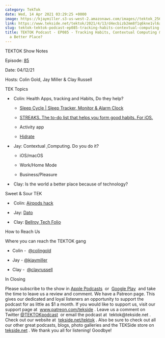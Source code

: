 ```yaml
---
category: TekTok
date: Wed, 14 Apr 2021 03:29:25 +0000
image: https://kjaymiller.s3-us-west-2.amazonaws.com/images//tektok_256.jpeg
link: https://www.tekside.net/tektok/2021/4/13/d4ecbizb2mm8f1q6kne1vl6ayxl2t1
slug: tektok-tektok-podcast-ep085-tracking-habits-contextual-computing-is-the-world-a-better-place
title: TEKTOK Podcast - EP085 - Tracking Habits, Contextual Computing & Is the World
  a Better Place?
---
```


<p class="">TEKTOK Show Notes</p><p class="">Episode: <a href="http://tekside.net/tektok?format=rss"><span>85</span></a></p><p class="">Date: 04/12/21</p><p class="">Hosts: Colin Gold, Jay Miller &amp; Clay Russell</p><p class=""></p><p class="">TEK Topics</p><ul><li><p class="">&nbsp;Colin: Health Apps, tracking and Habits, Do they help?</p><ul><li><p class=""><a href="https://www.sleepcycle.com/"><span>Sleep Cycle | Sleep Tracker, Monitor &amp; Alarm Clock</span></a></p></li><li><p class=""><a href="https://streaksapp.com/"><span>STREAKS. The to-do list that helps you form good habits. For iOS.</span></a></p></li><li><p class="">Activity app</p></li><li><p class=""><a href="https://hidratespark.com/"><span>Hidrate</span></a>&nbsp;</p></li></ul></li><li><p class="">&nbsp;Jay: Contextual ,Computing. Do you do it?</p><ul><li><p class="">iOS/macOS</p></li><li><p class="">Work/Home Mode</p></li><li><p class="">Business/Pleasure</p></li></ul></li><li><p class="">&nbsp;Clay: Is the world a better place because of technology?</p></li></ul><p class=""></p><p class="">Sweet &amp; Sour TEK</p><ul><li><p class="">&nbsp;Colin: <a href="https://www.cultofmac.com/676290/how-to-make-airpods-pro-fit-any-ears/"><span>Airpods hack</span></a></p></li><li><p class="">&nbsp;Jay: <a href="https://apps.apple.com/app/dato/id1470584107"><span>Dato</span></a></p></li><li><p class="">&nbsp;Clay: <a href="https://bellroy.com/products/tech-folio"><span>Bellroy Tech Folio</span></a></p></li></ul><p class=""></p><p class="">How to Reach Us</p><p class="">Where you can reach the TEKTOK gang</p><ul><li><p class="">Colin -&nbsp; <a href="http://twitter.com/colingold"><span>@colingold</span></a>&nbsp;</p></li><li><p class="">Jay - <a href="http://twitter.com/kjaymiller"><span>@kjaymiller</span></a></p></li><li><p class="">Clay -&nbsp; <a href="http://twitter.com/clayrussell"><span>@clayrussell</span></a>&nbsp;&nbsp;</p></li></ul><p class=""></p><p class="">In Closing</p><p class="">Please subscribe to the show in <a href="https://podcasts.apple.com/us/podcast/tektok-podcast/id875056387"><span>Apple Podcasts</span></a>&nbsp; or&nbsp; <a href="https://goo.gl/app/playmusic?ibi=com.google.PlayMusic&amp;isi=691797987&amp;ius=googleplaymusic&amp;link=https://play.google.com/music/m/Ifbau5sq4uurrg4hifug5oacshq?t%3DTEKTOK_Podcast_-_The_TEKSide_Network"><span>Google Play</span></a>&nbsp; and take the time to leave us a review and comment. We have a Patreon page. This gives our dedicated and loyal listeners an opportunity to support the podcast for as little as $1 a month. If you would like to support us, visit our support page at&nbsp; <a href="http://www.patreon.com/tekside"><span>www.patreon.com/tekside</span></a> . Leave us a comment on Twitter <a href="http://twitter.com/%23!/TEKTOKpodcast"><span>@TEKTOKpodcast</span></a>&nbsp; or email the podcast at&nbsp; <span>tektok@tekside.net</span> . Check out our website at&nbsp; <a href="http://tekside.net/tektok/"><span>tekside.net/tektok</span></a> . Also be sure to check out all our other great podcasts, blogs, photo galleries and the TEKSide store on&nbsp; <a href="http://tekside.net/"><span>tekside.net</span></a> . We thank you all for listening! Goodbye!</p>